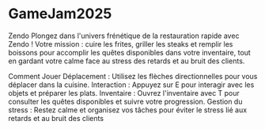 # GameJam2025
Zendo
Plongez dans l'univers frénétique de la restauration rapide avec Zendo ! Votre mission : cuire les frites, griller les steaks et remplir les boissons pour accomplir les quêtes disponibles dans votre inventaire, tout en gardant votre calme face au stress des retards et au bruit des clients.

Comment Jouer
Déplacement : Utilisez les flèches directionnelles pour vous déplacer dans la cuisine.
Interaction : Appuyez sur E pour interagir avec les objets et préparer les plats.
Inventaire : Ouvrez l'inventaire avec T pour consulter les quêtes disponibles et suivre votre progression.
Gestion du stress : Restez calme et organisez vos tâches pour éviter le stress lié aux retards et au bruit des clients
